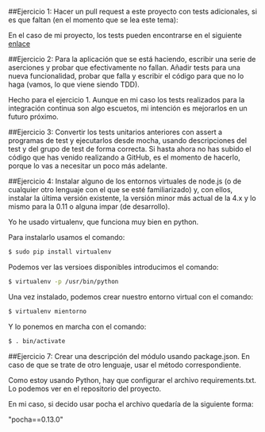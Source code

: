 

##Ejercicio 1: Hacer un pull request a este proyecto con tests adicionales, si es que faltan (en el momento que se lea este tema):

En el caso de mi proyecto, los tests pueden encontrarse en el siguiente [enlace](https://github.com/JaoChaos/Bot_Telegram/blob/master/tests.py)

##Ejercicio 2: Para la aplicación que se está haciendo, escribir una serie de aserciones y probar que efectivamente no fallan. Añadir tests para una nueva funcionalidad, probar que falla y escribir el código para que no lo haga (vamos, lo que viene siendo TDD).

Hecho para el ejercicio 1. Aunque en mi caso los tests realizados para la integración continua son algo escuetos, mi intención es mejorarlos en un futuro próximo.

##Ejercicio 3: Convertir los tests unitarios anteriores con assert a programas de test y ejecutarlos desde mocha, usando descripciones del test y del grupo de test de forma correcta. Si hasta ahora no has subido el código que has venido realizando a GitHub, es el momento de hacerlo, porque lo vas a necesitar un poco más adelante.

##Ejercicio 4: Instalar alguno de los entornos virtuales de node.js (o de cualquier otro lenguaje con el que se esté familiarizado) y, con ellos, instalar la última versión existente, la versión minor más actual de la 4.x y lo mismo para la 0.11 o alguna impar (de desarrollo).

Yo he usado virtualenv, que funciona muy bien en python.

Para instalarlo usamos el comando:
```sh
$ sudo pip install virtualenv
```

Podemos ver las versioes disponibles introducimos el comando:
```sh
$ virtualenv -p /usr/bin/python
```

Una vez instalado, podemos crear nuestro entorno virtual con el comando:
```sh
$ virtualenv mientorno
```

Y lo ponemos en marcha con el comando:
```sh
$ . bin/activate
```
##Ejercicio 7: Crear una descripción del módulo usando package.json. En caso de que se trate de otro lenguaje, usar el método correspondiente.

Como estoy usando Python, hay que configurar el archivo requirements.txt. Lo podemos ver en el repositorio del proyecto.

En mi caso, si decido usar pocha el archivo quedaría de la siguiente forma:

"pocha==0.13.0"
